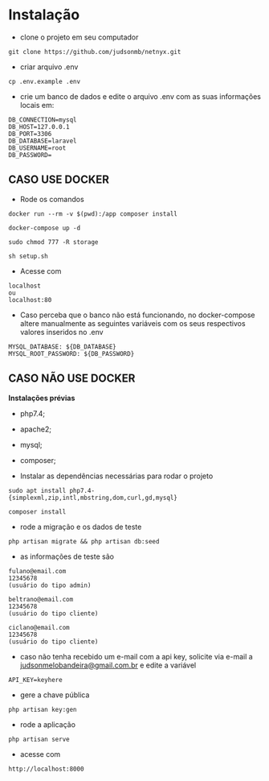 # Instalação

- clone o projeto em seu computador

```
git clone https://github.com/judsonmb/netnyx.git
```

- criar arquivo .env

```
cp .env.example .env
```

- crie um banco de dados e edite o arquivo .env com as suas informações locais em:

```
DB_CONNECTION=mysql
DB_HOST=127.0.0.1
DB_PORT=3306
DB_DATABASE=laravel
DB_USERNAME=root
DB_PASSWORD=
```
## CASO USE DOCKER

- Rode os comandos

```
docker run --rm -v $(pwd):/app composer install
```

```
docker-compose up -d
```

```
sudo chmod 777 -R storage
```

```
sh setup.sh
```

- Acesse com

```
localhost
ou
localhost:80
```

- Caso perceba que o banco não está funcionando, no docker-compose altere manualmente as seguintes variáveis com os seus respectivos valores inseridos no .env

```
MYSQL_DATABASE: ${DB_DATABASE}
MYSQL_ROOT_PASSWORD: ${DB_PASSWORD}
```

## CASO NÃO USE DOCKER

**Instalações prévias**

- php7.4;
- apache2;
- mysql;
- composer;

- Instalar as dependências necessárias para rodar o projeto

```
sudo apt install php7.4-{simplexml,zip,intl,mbstring,dom,curl,gd,mysql}
```

```
composer install
```

- rode a migração e os dados de teste

```
php artisan migrate && php artisan db:seed
```

- as informações de teste são

```
fulano@email.com
12345678
(usuário do tipo admin)
```

```
beltrano@email.com
12345678
(usuário do tipo cliente)
```

```
ciclano@email.com
12345678
(usuário do tipo cliente)
```

- caso não tenha recebido um e-mail com a api key, solicite via e-mail a judsonmelobandeira@gmail.com.br e edite a variável

```
API_KEY=keyhere
```

- gere a chave pública

```
php artisan key:gen
```
- rode a aplicação

```
php artisan serve
```

- acesse com 

```
http://localhost:8000
```
